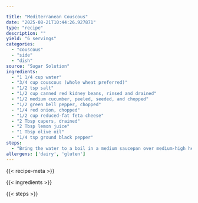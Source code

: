 ```yaml
---

title: "Mediterranean Couscous"
date: "2025-08-21T10:44:26.927871"
type: "recipe"
description: ""
yield: "6 servings"
categories:
  - "couscous"
  - "side"
  - "dish"
source: "Sugar Solution"
ingredients:
  - "1 1/4 cup water"
  - "3/4 cup couscous (whole wheat preferred)"
  - "1/2 tsp salt"
  - "1/2 cup canned red kidney beans, rinsed and drained"
  - "1/2 medium cucumber, peeled, seeded, and chopped"
  - "1/2 green bell pepper, chopped"
  - "1/4 red onion, chopped"
  - "1/2 cup reduced-fat feta cheese"
  - "2 Tbsp capers, drained"
  - "2 Tbsp lemon juice"
  - "1 Tbsp olive oil"
  - "1/4 tsp ground black pepper"
steps:
  - "Bring the water to a boil in a medium saucepan over medium-high heat. Stir in the couscous and 1/4 tsp of the salt. Return to a boil, reduce the heat to low, cover and simmer for 2 minutes. Remove from the heat and let stand for 5 minutes. Fluff with a fork and cool for 5 minutes longer. Meanwhile, in a bowl, combine the kidney beans, cucumber, bell pepper, onion, feta, dill, and capers. Add the couscous and toss well. In a small bowl, combine the lemon juice, olive oil, pepper, and the remaining 1/4 tsp salt. Pour over the couscous and toss well."
allergens: ['dairy', 'gluten']
---
```


{{< recipe-meta >}}

{{< ingredients >}}

{{< steps >}}
